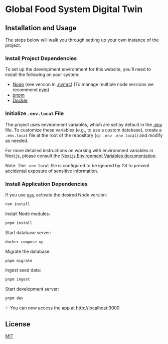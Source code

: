 # Global Food System Digital Twin

## Installation and Usage

The steps below will walk you through setting up your own instance of the project.

### Install Project Dependencies

To set up the development environment for this website, you'll need to install the following on your system:

- [Node](http://nodejs.org/) (see version in [.nvmrc](./.nvmrc)) (To manage multiple node versions we recommend [nvm](https://github.com/creationix/nvm))
- [pnpm](https://pnpm.io/installation)
- [Docker](https://www.docker.com/)

### Initialize `.env.local` File

The project uses environment variables, which are set by default in the [.env](.env) file. To customize these variables (e.g., to use a custom database), create a `.env.local` file at the root of the repository (`cp .env .env.local`) and modify as needed.

For more detailed instructions on working with environment variables in Next.js, please consult the [Next.js Environment Variables documentation](https://nextjs.org/docs/basic-features/environment-variables).

Note: The `.env.local` file is configured to be ignored by Git to prevent accidental exposure of sensitive information.

### Install Application Dependencies

If you use [`nvm`](https://github.com/creationix/nvm), activate the desired Node version:

```sh
nvm install
```

Install Node modules:

```sh
pnpm install
```

Start database server:

```sh
docker-compose up
```

Migrate the database:

```sh
pnpm migrate
```

Ingest seed data:

```sh
pnpm ingest
```

Start development server:

```sh
pnpm dev
```

✨ You can now access the app at [http://localhost:3000](http://localhost:3000)

## License

[MIT](LICENSE)
